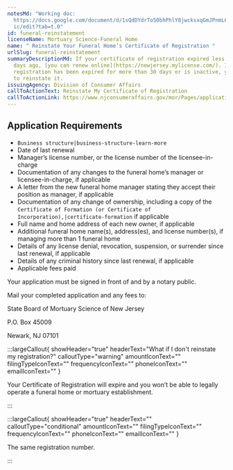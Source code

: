 ```yaml
---
notesMd: "Working doc:
  https://docs.google.com/document/d/1sQdDYdrTo50bhPhlY8jwcksxqGmJPnmL6OJUUjsMW\
  ic/edit?tab=t.0"
id: funeral-reinstatement
licenseName: Mortuary Science-Funeral Home
name: " Reinstate Your Funeral Home’s Certificate of Registration "
urlSlug: funeral-reinstatement
summaryDescriptionMd: If your certificate of registration expired less than 30
  days ago, [you can renew online](https://newjersey.mylicense.com/). If your
  registration has been expired for more than 30 days or is inactive, you need
  to reinstate it.
issuingAgency: Division of Consumer Affairs
callToActionText: Reinstate My Certificate of Registration
callToActionLink: https://www.njconsumeraffairs.gov/mor/Pages/applications.aspx
---
```


## Application Requirements

- `Business structure|business-structure-learn-more`
- Date of last renewal
- Manager’s license number, or the license number of the licensee-in-charge
- Documentation of any changes to the funeral home’s manager or licensee-in-charge, if applicable
- A letter from the new funeral home manager stating they accept their position as manager, if applicable
- Documentation of any change of ownership, including a copy of the `Certificate of Formation (or Certificate of Incorporation),|certificate-formation` if applicable
- Full name and home address of each new owner, if applicable
- Additional funeral home name(s), address(es), and license number(s), if managing more than 1 funeral home
- Details of any license denial, revocation, suspension, or surrender since last renewal, if applicable
- Details of any criminal history since last renewal, if applicable
- Applicable fees paid

Your application must be signed in front of and by a notary public.

Mail your completed application and any fees to:

State Board of Mortuary Science of New Jersey

P.O. Box 45009

Newark, NJ 07101

:::largeCallout{ showHeader="true" headerText="What if I don't reinstate my registration?" calloutType="warning" amountIconText="" filingTypeIconText="" frequencyIconText="" phoneIconText="" emailIconText="" }

Your Certificate of Registration will expire and you won’t be able to legally operate a funeral home or mortuary establishment.

:::

:::largeCallout{ showHeader="true" headerText="" calloutType="conditional" amountIconText="" filingTypeIconText="" frequencyIconText="" phoneIconText="" emailIconText="" }

The same registration number.

:::
